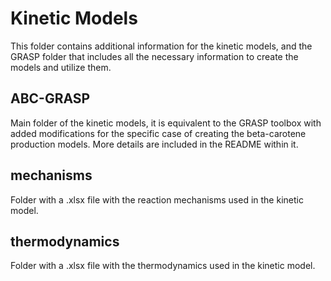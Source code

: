 # Kinetic Models
This folder contains additional information for the kinetic models, and the GRASP folder that includes all the necessary information to create the models and utilize them.
## ABC-GRASP
Main folder of the kinetic models, it is equivalent to the GRASP toolbox with added modifications for the specific case of creating the beta-carotene production models. More details are included in the README within it.
## mechanisms
Folder with a .xlsx file with the reaction mechanisms used in the kinetic model.
## thermodynamics
Folder with a .xlsx file with the thermodynamics used in the kinetic model.